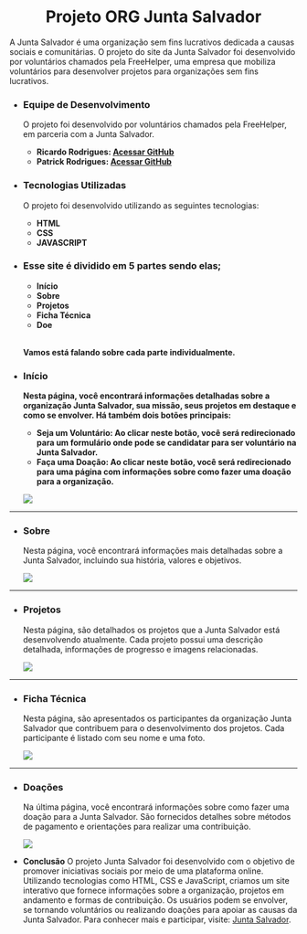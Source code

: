<h1 align="center">Projeto ORG Junta Salvador</h1>
<p>A Junta Salvador é uma organização sem fins lucrativos dedicada a causas sociais e comunitárias. O projeto do site da Junta Salvador foi desenvolvido por voluntários chamados pela FreeHelper, uma empresa que mobiliza voluntários para desenvolver projetos para organizações sem fins lucrativos. </p>

<ul>
  <li><h3>Equipe de Desenvolvimento</h3></li>
  <p>O projeto foi desenvolvido por voluntários chamados pela FreeHelper, em parceria com a Junta Salvador.</p>

- **Ricardo Rodrigues: [Acessar GitHub](https://github.com/Ricardo-Rodrigues0)**
- **Patrick Rodrigues: [Acessar GitHub](https://github.com/patrickrodrigue)**



</ul>
  
<ul>
  <li><h3>Tecnologias Utilizadas</h3></li>
  <p>O projeto foi desenvolvido utilizando as seguintes tecnologias:</p>
  <ul>
    <li><b>HTML</b></li>
    <li><b>CSS</b></li>
    <li><b>JAVASCRIPT</br></li>
  </ul>
  
  </ul>

<ul>
  <li><h3>Esse site é dividido em 5 partes sendo elas;</h3></li>
  <ul>
    <li><b>Início</b></li>
    <li><b>Sobre</b></li>
    <li><b>Projetos</b></li>
    <li><b>Ficha Técnica</b></li>
    <li><b>Doe</b></li>
  </ul><br>
  <p>Vamos está falando sobre cada parte individualmente.</p>
</ul>

<ul>
  <li><h3>Início</h3></li>
  <p>Nesta página, você encontrará informações detalhadas sobre a organização Junta Salvador, sua missão, seus projetos em destaque e como se envolver. Há também dois botões principais:
  <ul>
<li><b>Seja um Voluntário: Ao clicar neste botão, você será redirecionado para um formulário onde pode se candidatar para ser voluntário na Junta Salvador.</b></li>
<li>Faça uma Doação: Ao clicar neste botão, você será redirecionado para uma página com informações sobre como fazer uma doação para a organização.</b></li></p>
</ul>
<img src="./assets/img/projectImage/juntasalvador-home.png">
</ul>

<hr>

<ul>
  <li><h3>Sobre</h3></li>
  <p>Nesta página, você encontrará informações mais detalhadas sobre a Junta Salvador, incluindo sua história, valores e objetivos.</p>
<img src="./assets/img/projectImage/juntasalvador-about.png">
</ul>

<hr>

<ul>
  <li><h3>Projetos</h3></li>
  <p>Nesta página, são detalhados os projetos que a Junta Salvador está desenvolvendo atualmente. Cada projeto possui uma descrição detalhada, informações de progresso e imagens relacionadas.</p>
<img src="./assets/img/projectImage/juntasalvador-projects.png">
</ul>

<hr>

<ul>
  <li><h3>Ficha Técnica</h3></li>
  <p>Nesta página, são apresentados os participantes da organização Junta Salvador que contribuem para o desenvolvimento dos projetos. Cada participante é listado com seu nome e uma foto.</p>
<img src="./assets/img/projectImage/juntasalvador-datasheet.png">
</ul>

<hr>

<ul>
  <li><h3>Doações</h3></li>
  <p>Na última página, você encontrará informações sobre como fazer uma doação para a Junta Salvador. São fornecidos detalhes sobre métodos de pagamento e orientações para realizar uma contribuição.</p>
<img src="./assets/img/projectImage/juntasalvador-donate.png">
</ul>

- **Conclusão**
  O projeto Junta Salvador foi desenvolvido com o objetivo de promover iniciativas sociais por meio de uma plataforma online. Utilizando tecnologias como HTML, CSS e JavaScript, criamos um site interativo que fornece informações sobre a organização, projetos em andamento e formas de contribuição. Os usuários podem se envolver, se tornando voluntários ou realizando doações para apoiar as causas da Junta Salvador. Para conhecer mais e participar, visite: [Junta Salvador](https://juntasalvador.netlify.app/home.html).

